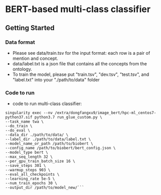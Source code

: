 #  BERT-based multi-class classifier

## Getting Started
 
### Data format
 * Please see data/train.tsv for the input format: each row is a pair of mention and concept.
 * data/label.txt is a json file that contains all the concepts from the ontology. 
 * To train the model, please put "train.tsv", "dev.tsv", "test.tsv", and "label.txt" into your "./path/to/data" folder  
 
 ### Code to run
* code to run multi-class classifier:
```
singularity exec --nv /extra/dongfangxu9/image_bert/hpc-ml_centos7-python37.sif python3.7 run_glue_custom.py \
--task_name twa \
--do_train \
--do_eval \
--data_dir ./path/to/data/ \
--label_dir ./path/to/data/label.txt \
--model_name_or_path /path/to/biobert \
--config_name /path/to/biobert/bert_config.json \
--model_type bert \
--max_seq_length 32 \
--per_gpu_train_batch_size 16 \
--save_steps 301 \
--warmup_steps 903 \
--eval_all_checkpoints \
--learning_rate 5e-5 \
--num_train_epochs 30 \
--output_dir /path/to/model_new/```